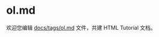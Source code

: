 ol.md
===

欢迎您编辑 <a target="__blank" href="https://github.com/jaywcjlove/html-tutorial/blob/master/docs/tags/ol.md">docs/tags/ol.md</a> 文件，共建 HTML Tutorial 文档。